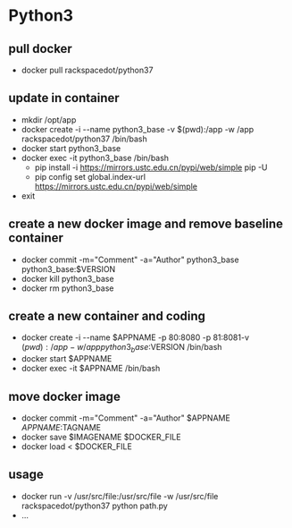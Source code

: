 # Python3
## pull docker
* docker pull rackspacedot/python37
## update in container
* mkdir /opt/app 
* docker create -i --name python3_base -v $(pwd):/app -w /app rackspacedot/python37 /bin/bash
* docker start python3_base
* docker exec -it python3_base /bin/bash
  * pip install -i https://mirrors.ustc.edu.cn/pypi/web/simple pip -U
  * pip config set global.index-url https://mirrors.ustc.edu.cn/pypi/web/simple
* exit
## create a new docker image and remove baseline container
* docker commit -m="Comment" -a="Author" python3_base python3_base:$VERSION
* docker kill python3_base
* docker rm python3_base
## create a new container and coding
* docker create -i --name $APPNAME -p 80:8080 -p 81:8081-v $(pwd):/app -w /app python3_base:$VERSION /bin/bash
* docker start $APPNAME
* docker exec -it $APPNAME /bin/bash

## move docker image
* docker commit -m="Comment" -a="Author" $APPNAME $APPNAME:$TAGNAME
* docker save $IMAGENAME $DOCKER_FILE
* docker load < $DOCKER_FILE

## usage
* docker run  -v /usr/src/file:/usr/src/file  -w /usr/src/file rackspacedot/python37 python path.py
* ...
